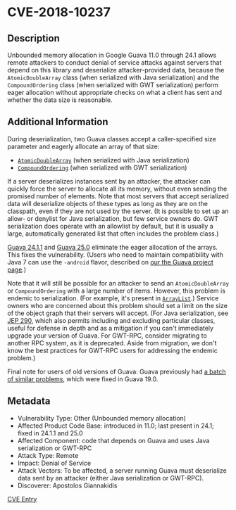 # CVE-2018-10237

## Description

Unbounded memory allocation in Google Guava 11.0 through 24.1 allows remote
attackers to conduct denial of service attacks against servers that depend on
this library and deserialize attacker-provided data, because the
`AtomicDoubleArray` class (when serialized with Java serialization) and the
`CompoundOrdering` class (when serialized with GWT serialization) perform eager
allocation without appropriate checks on what a client has sent and whether the
data size is reasonable.

## Additional Information

During deserialization, two Guava classes accept a caller-specified size
parameter and eagerly allocate an array of that size:

*   [`AtomicDoubleArray`] \(when serialized with Java serialization)
*   [`CompoundOrdering`] \(when serialized with GWT serialization)

If a server deserializes instances sent by an attacker, the attacker can quickly
force the server to allocate all its memory, without even sending the promised
number of elements. Note that most servers that accept serialized data will
deserialize objects of these types as long as they are on the classpath, even if
they are not used by the server. (It is possible to set up an allow- or denylist
for Java serialization, but few service owners do. GWT serialization does
operate with an allowlist by default, but it is usually a large, automatically
generated list that often includes the problem class.)

[Guava 24.1.1] and [Guava 25.0] eliminate the eager allocation of the arrays.
This fixes the vulnerability. (Users who need to maintain compatibility with
Java 7 can use the `-android` flavor, described on
[our the Guava project page](https://github.com/google/guava).)

Note that it will still be possible for an attacker to send an
`AtomicDoubleArray` or `CompoundOrdering` with a large number of items. However,
this problem is endemic to serialization. (For example, it's present in
[`ArrayList`].) Service owners who are concerned about this problem should set a
limit on the size of the object graph that their servers will accept. (For Java
serialization, see [JEP 290], which also permits including and excluding
particular classes, useful for defense in depth and as a mitigation if you can't
immediately upgrade your version of Guava. For GWT-RPC, consider migrating to
another RPC system, as it is deprecated. Aside from migration, we don't know the
best practices for GWT-RPC users for addressing the endemic problem.)

Final note for users of old versions of Guava: Guava previously had [a batch of
similar problems], which were fixed in Guava 19.0.

## Metadata

*   Vulnerability Type: Other (Unbounded memory allocation)
*   Affected Product Code Base: introduced in 11.0; last present in 24.1; fixed
    in 24.1.1 and 25.0
*   Affected Component: code that depends on Guava and uses Java serialization
    or GWT-RPC
*   Attack Type: Remote
*   Impact: Denial of Service
*   Attack Vectors: To be affected, a server running Guava must deserialize data
    sent by an attacker (either Java serialization or GWT-RPC).
*   Discoverer: Apostolos Giannakidis

[CVE Entry](https://cve.mitre.org/cgi-bin/cvename.cgi?name=CVE-2018-10237)

[`AtomicDoubleArray`]: https://github.com/google/guava/blob/fd919e54a55ba169dc7d9f54b7b3485aa7fa0970/guava/src/com/google/common/util/concurrent/AtomicDoubleArray.java#L252
[`CompoundOrdering`]: https://github.com/google/guava/blob/acf29b389bc9ff8701f69d05b30e9d899bc10e35/guava-gwt/src/com/google/common/collect/CompoundOrdering_CustomFieldSerializer.java#L39
[Guava 24.1.1]: https://github.com/google/guava/releases/tag/v24.1.1
[Guava 25.0]: https://github.com/google/guava/releases/tag/v25.0
[`ArrayList`]: http://hg.openjdk.java.net/jdk8/jdk8/jdk/file/687fd7c7986d/src/share/classes/java/util/ArrayList.java#l766
[JEP 290]: http://openjdk.java.net/jeps/290
[a batch of similar problems]: https://github.com/google/guava/commit/a70f009926809b9a37ebbc16ebbc9cf71030be11
